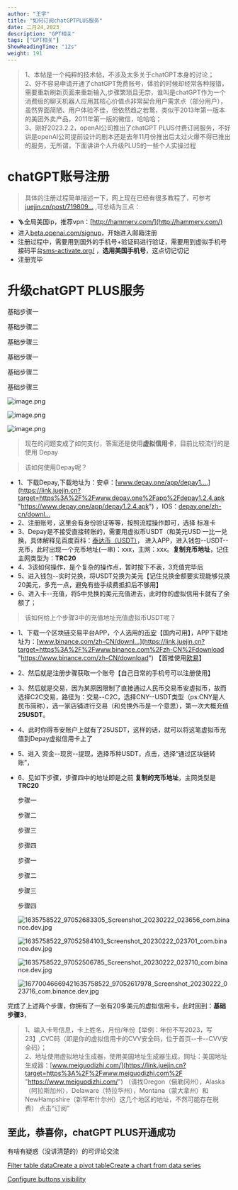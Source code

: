 ```yaml
---
author: "王宇"
title: "如何订阅chatGPTPLUS服务"
date: 二月24,2023
description: "GPT相关"
tags: ["GPT相关"]
ShowReadingTime: "12s"
weight: 191
---
```

> 1、本帖是一个纯粹的技术帖，不涉及太多关于chatGPT本身的讨论；  
> 2、好不容易申请开通了chatGPT免费账号，体验的时候却经常各种报错，需要重新刷新页面来重新输入,步骤繁琐且无奈，谁叫是chatGPT作为一个消费级的聊天机器人应用其核心价值点非常契合用户需求点（部分用户），虽然界面简陋、用户体验不佳，但依然趋之若鹜，类似于2013年第一版本的美团外卖产品，2011年第一版的微信，哈哈哈；  
> 3、刚好2023.2.2，openAI公司推出了chatGPT PLUS付费订阅服务，不好讲是openAI公司提前设计的剧本还是去年11月份推出后太过火爆不得已推出的服务，无所谓，下面讲讲个人升级PLUS的一些个人实操过程

chatGPT账号注册
===========

> 具体的注册过程简单描述一下，网上现在已经有很多教程了，可参考[juejin.cn/post/719809…](https://juejin.cn/post/7198097078005841980 "https://juejin.cn/post/7198097078005841980") ,可总结为三点：

*   🪜全局美国ip，推荐vpn：[http://hammerv.com/](http://hammerv.com/)
*   进入[beta.openai.com/signup](https://link.juejin.cn/?target=https%3A%2F%2Fbeta.openai.com%2Fsignup)，开始进入邮箱注册
*   注册过程中，需要用到国外的手机号+验证码进行验证，需要用到虚拟手机号接码平台[sms-activate.org/](https://link.juejin.cn?target=https%3A%2F%2Fsms-activate.org%2F "https://sms-activate.org/") ，**选用美国手机号**，这点切记切记
*   注册完毕

升级chatGPT PLUS服务
================

基础步骤一

基础步骤二

基础步骤三

基础步骤一

基础步骤二

基础步骤三

![image.png](https://p1-juejin.byteimg.com/tos-cn-i-k3u1fbpfcp/e3f72d531fd24f3c9509c959ae0472c0~tplv-k3u1fbpfcp-zoom-in-crop-mark:4536:0:0:0.awebp)

![image.png](https://p3-juejin.byteimg.com/tos-cn-i-k3u1fbpfcp/e8824e6eb03a436ea3694c23ba203cf7~tplv-k3u1fbpfcp-zoom-in-crop-mark:4536:0:0:0.awebp)

![image.png](https://p3-juejin.byteimg.com/tos-cn-i-k3u1fbpfcp/7917f87dd8ed4b379518e0511aa1297c~tplv-k3u1fbpfcp-zoom-in-crop-mark:4536:0:0:0.awebp)

> 现在的问题变成了如何支付，答案还是使用**虚拟信用卡**，目前比较流行的是使用 Depay

> 该如何使用Depay呢？

*   1、下载Depay,下载地址为：安卓：[www.depay.one/app/depay1.…](https://link.juejin.cn?target=https%3A%2F%2Fwww.depay.one%2Fapp%2Fdepay1.2.4.apk "https://www.depay.one/app/depay1.2.4.apk") ，IOS：[depay.one/zh-cn/downl…](https://link.juejin.cn?target=https%3A%2F%2Fdepay.one%2Fzh-cn%2Fdownload.html "https://depay.one/zh-cn/download.html")
*   2、注册账号，这里会有身份验证等等，按照流程操作即可，选择 标准卡
*   3、Depay是不接受直接转账的，需要用虚拟币USDT（和美元USD 一比一兑换，具体解释见百度百科：[泰达币（USDT）](https://link.juejin.cn?target=https%3A%2F%2Fbaike.baidu.com%2Fitem%2F%25E6%25B3%25B0%25E8%25BE%25BE%25E5%25B8%2581%2F22415301%3Ffr%3Daladdin)， 进入APP，进入钱包--USDT--充币，此时出现一个充币地址(一串)：xxx，主网：xxx。**复制充币地址**，记住主网类型为：**TRC20**
*   4、3该如何操作，是个复杂的操作点，暂时按下不表，3充值完毕后
*   5、进入钱包--实时兑换，将USDT兑换为美元【记住兑换金额要实现能够兑换20美元，多充一点，避免有些手续费抵扣后不够用】
*   6、进入卡--充值，将5中兑换的美元充值进去，此时你的虚拟信用卡就有了余额了；

> 该如何给上个步骤3中的充值地址充值虚拟币USDT呢？

*   1、下载一个区块链交易平台APP，个人选用的[币安](https://link.juejin.cn?target=https%3A%2F%2Fbaike.baidu.com%2Fitem%2F%25E5%25B8%2581%25E5%25AE%2589%2F22378865)【国内可用】，APP下载地址为：[www.binance.com/zh-CN/downl…](https://link.juejin.cn?target=https%3A%2F%2Fwww.binance.com%2Fzh-CN%2Fdownload "https://www.binance.com/zh-CN/download") 【首推使用[欧易](https://link.juejin.cn?target=https%3A%2F%2Fwww.xmtyy.net%2Fbibaike%2F52231.html "https://www.xmtyy.net/bibaike/52231.html")】
*   2、然后就是注册步骤获取一个账号【自己日常的手机号可以注册使用】
*   3、然后就是交易，因为某原因限制了直接通过人民币交易币安虚拟币，故而选择C2C交易，路径为：交易--C2C，选择CNY--USDT类型（ps:CNY是人民币简称），选一家店铺进行交易（和兑换外币是一个意思），第一次大概充值**25USDT**。
*   4、此时你得币安账户上就有了25USDT，这样的话，就可以将这笔虚拟币充值到Depay虚拟信用卡上了
*   5、进入 资金--现货--提现，选择币种USDT，点击，选择“通过区块链转账”，
*   6、见如下步骤，步骤四中的地址即是之前 **复制的充币地址**，主网类型是**TRC20**
    
    步骤一
    
    步骤二
    
    步骤三
    
    步骤四
    
    步骤一
    
    步骤二
    
    步骤三
    
    步骤四
    
    ![1635758522_97052683305_Screenshot_20230222_023656_com.binance.dev.jpg](https://p9-juejin.byteimg.com/tos-cn-i-k3u1fbpfcp/076c2fe92dc84354b643e92a2f9211b4~tplv-k3u1fbpfcp-zoom-in-crop-mark:4536:0:0:0.awebp)
    
    ![1635758522_97052584103_Screenshot_20230222_023701_com.binance.dev.jpg](https://p9-juejin.byteimg.com/tos-cn-i-k3u1fbpfcp/23d81f5650b64e9d89ac5a548d2fd159~tplv-k3u1fbpfcp-zoom-in-crop-mark:4536:0:0:0.awebp)
    
    ![1635758522_97052506785_Screenshot_20230222_023710_com.binance.dev.jpg](https://p6-juejin.byteimg.com/tos-cn-i-k3u1fbpfcp/9da1c168c0f04505bc44e68f283a5b3d~tplv-k3u1fbpfcp-zoom-in-crop-mark:4536:0:0:0.awebp)
    
    ![16770046669421635758522_97052617978_Screenshot_20230222_023716_com.binance.dev.jpg](https://p6-juejin.byteimg.com/tos-cn-i-k3u1fbpfcp/ea06754bf9c74ad49291e4a3d6e37ab8~tplv-k3u1fbpfcp-zoom-in-crop-mark:4536:0:0:0.awebp)
    

完成了上述两个步骤，你拥有了一张有20多美元的虚拟信用卡，此时回到：**基础步骤3**，

> 1、输入卡号信息，卡上姓名，月份/年份【举例：年份不写2023，写23】,CVC码（即是你的虚拟信用卡的CVV安全码，位于首页--卡--CVV安全码）；  
> 2、地址使用虚拟地址生成器，使用美国地址生成器生成，网址：美国地址生成器：[www.meiguodizhi.com/](https://link.juejin.cn?target=https%3A%2F%2Fwww.meiguodizhi.com%2F "https://www.meiguodizhi.com/") （请找Oregon（俄勒冈州），Alaska（阿拉斯加州），Delaware（特拉华州），Montana（蒙大拿州）和NewHampshire（新罕布什尔州）这几个地区的地址，不然可能存在税费） 点击“订阅”

至此，恭喜你，chatGPT PLUS开通成功
-----------------------

有啥有疑惑（没讲清楚的）的可评论交流

[Filter table data](#)[Create a pivot table](#)[Create a chart from data series](#)

[Configure buttons visibility](/users/tfac-settings.action)